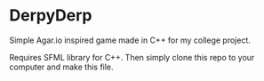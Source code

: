 # DerpyDerp
Simple Agar.io inspired game made in C++ for my college project.

Requires SFML library for C++.
Then simply clone this repo to your computer and make this file.
